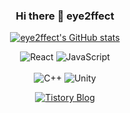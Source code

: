 <h3 align="center">Hi there 👋 eye2ffect</h3>

<p align="center">
  <a href="https://github.com/algolia/github-readme-stats" target="_blank">
    <img src="https://github-readme-stats.vercel.app/api?username=eye2ffect&show_icons=true&theme=algolia&count_private=true" alt="eye2ffect's GitHub stats"/>
  </a>
</p>

<p align="center">
  <img alt="React" src="https://img.shields.io/badge/React-20232A?style=for-the-badge&logo=react&logoColor=61DAFB"/>
  <img alt="JavaScript" src="https://img.shields.io/badge/JavaScript-F7DF1E?style=for-the-badge&logo=JavaScript&logoColor=white"/>
</br>
</br>
  <img alt="C++" src="https://img.shields.io/badge/C%2B%2B-00599C?style=for-the-badge&logo=c%2B%2B&logoColor=white"/>
  <img alt="Unity" src="https://img.shields.io/badge/Unity-100000?style=for-the-badge&logo=unity&logoColor=white"/>
</p>

<p align="center">
  <a href="https://muksal2000.tistory.com/" target="_blank">
    <img src="https://img.shields.io/badge/Tistory-000000?style=for-the-badge&logo=tistory&logoColor=white" alt="Tistory Blog"/>
  </a>
</p>
